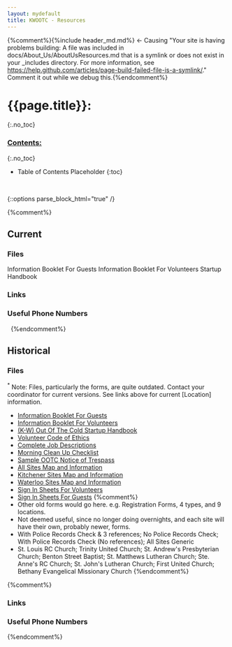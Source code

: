 ```yaml
---
layout: mydefault
title: KWOOTC - Resources
---
```

{%comment%}{%include header_md.md%} <- Causing "Your site is having problems building: A file was included in docs/About_Us/AboutUsResources.md that is a symlink or does not exist in your _includes directory. For more information, see https://help.github.com/articles/page-build-failed-file-is-a-symlink/." Comment it out while we debug this.{%endcomment%}

# {{page.title}}:
{:.no_toc}

### <u> Contents: </u>
{:.no_toc}
* Table of Contents Placeholder
{:toc}

&nbsp;

{::options parse_block_html="true" /}
<div id="AboutUsResources">

{%comment%}
## Current

### Files

Information Booklet For Guests
Information Booklet For Volunteers
Startup Handbook


### Links

### Useful Phone Numbers

&nbsp;
{%endcomment%}

## Historical

### Files

<sup>*</sup> Note: Files, particularly the forms, are quite outdated. Contact your coordinator for current versions. See links above for current [Location] information.

- [Information Booklet For Guests]({{"/assets/downloads/Historical/InfoBookGuests.pdf"|relative_url}} "Guest Information Booklet")
- [Information Booklet For Volunteers]({{"/assets/downloads/Historical/InfoBookVolunteers.pdf"|relative_url}} "Volunteer Information Booklet")
- [(K-W) Out Of The Cold Startup Handbook]({{"/assets/downloads/Historical/OOTCStartUpHandbook.pdf"|relative_url}} "Startup Handbook")
- [Volunteer Code of Ethics]({{"/assets/downloads/Historical/OOTCCodeOfEthics.pdf"|relative_url}} "Volunteer Code of Ethics")
- [Complete Job Descriptions]({{"/assets/downloads/Historical/OOTCJobDescriptions.pdf"|relative_url}} "Job Descriptions")
- [Morning Clean Up Checklist]({{"/assets/downloads/Historical/OOTCCheckListMorning.pdf"|relative_url}} "Morning Cleanup Checklist")
- [Sample OOTC Notice of Trespass]({{"/assets/downloads/Historical/OOTCNoticeOfTrespass.pdf"|relative_url}} "Notice of Trespass")
- [All Sites Map and Information]({{"/assets/downloads/Historical/allsites.pdf"|relative_url}} "All Sites Map")
- [Kitchener Sites Map and Information]({{"/assets/downloads/Historical/kitsites.pdf"|relative_url}} "Kitchener Sites Map")
- [Waterloo Sites Map and Information]({{"/assets/downloads/Historical/watsites.pdf"|relative_url}} "Waterloo Sites Map")
- [Sign In Sheets For Volunteers]({{"/assets/downloads/Historical/SignInVolunteers.pdf"|relative_url}} "Volunteer Sign-In")
- [Sign In Sheets For Guests]({{"/assets/downloads/Historical/SignInGuests.pdf"|relative_url}} "Guest Sign-In")
{%comment%}
- Other old forms would go here. e.g. Registration Forms, 4 types, and 9 locations.
- Not deemed useful, since no longer doing overnights, and each site will have their own, probably newer, forms.
- With Police Records Check & 3 references; No Police Records Check; With Police Records Check (No references); All Sites Generic
- St. Louis RC Church; Trinity United Church; St. Andrew's Presbyterian Church; Benton Street Baptist; St. Matthews Lutheran Church; Ste. Anne's RC Church; St. John's Lutheran Church; First United Church; Bethany Evangelical Missionary Church
{%endcomment%}

{%comment%}
### Links

### Useful Phone Numbers
{%endcomment%}

&nbsp;
